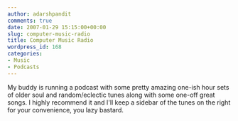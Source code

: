 ```yaml
---
author: adarshpandit
comments: true
date: 2007-01-29 15:15:00+00:00
slug: computer-music-radio
title: Computer Music Radio
wordpress_id: 168
categories:
- Music
- Podcasts
---
```


My buddy is running a podcast with some pretty amazing one-ish hour sets of older soul and random/eclectic tunes along with some one-off great songs. I highly recommend it and I'll keep a sidebar of the tunes on the right for your convenience, you lazy bastard.
